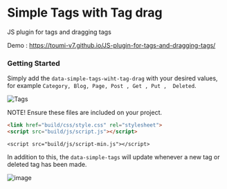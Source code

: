 
# Simple Tags with Tag drag

JS plugin for tags and dragging tags

Demo : https://toumi-v7.github.io/JS-plugin-for-tags-and-dragging-tags/

### Getting Started
Simply add the `data-simple-tags-wiht-tag-drag` with your desired values, for example `Category, Blog, Page, Post , Get , Put ,  Deleted`.


![Tags](https://github.com/toumi-v7/JS-plugin-for-tags-and-dragging-tags/assets/96916414/fef4de32-7755-4c10-8e9f-9f963c6a7139)



NOTE!  Ensure these files are included on your project.
```html
<link href="build/css/style.css" rel="stylesheet">
<script src="build/js/script.js"></script>

```
```
<script src="build/js/script-min.js"></script>
```
In addition to this, the `data-simple-tags` will update whenever a new tag or deleted tag has been made. 

![image](https://github.com/toumi-v7/JS-plugin-for-tags-and-dragging-tags/assets/96916414/5e754bb3-866c-4ede-b020-59baca4475e5)

